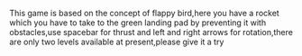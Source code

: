 This game is based on the concept of flappy bird,here you have a rocket which you have to take to the green landing pad by preventing it with obstacles,use spacebar for thrust and left and right arrows for rotation,there are only two levels available at present,please give it a try
